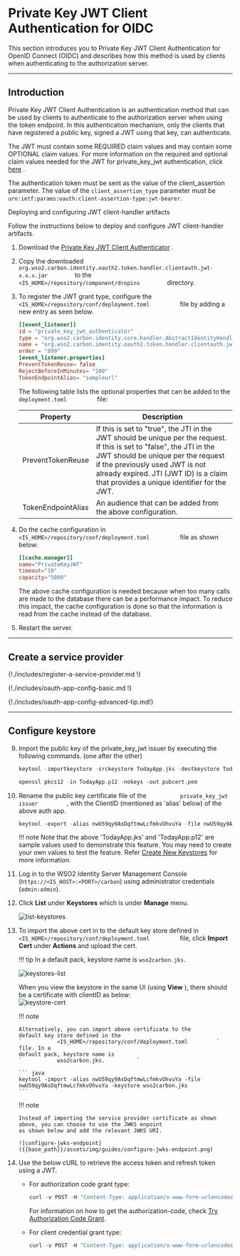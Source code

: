 # Private Key JWT Client Authentication for OIDC

This section introduces you to Private Key JWT Client Authentication for
OpenID Connect (OIDC) and describes how this method is used by clients when
authenticating to the authorization server.

---

## Introduction

Private Key JWT Client Authentication is an authentication method that
can be used by clients to authenticate to the authorization server when
using the token endpoint. In this authentication mechanism, only the
clients that have registered a public key, signed a JWT using that key,
can authenticate.

The JWT must contain some REQUIRED claim values and may contain
some OPTIONAL claim values. For more information on the required and
optional claim values needed for the JWT for private\_key\_jwt
authentication, click
[here](http://openid.net/specs/openid-connect-core-1_0.html#ClientAuthentication)
.

The authentication token must be sent as the value of the client\_assertion parameter. The value of the `client_assertion_type` parameter must be `urn:ietf:params:oauth:client-assertion-type:jwt-bearer`.

Deploying and configuring JWT client-handler artifacts

Follow the instructions below to deploy and configure JWT client-handler
artifacts.

1.  Download the [Private Key JWT Client
    Authenticator](https://store.wso2.com/store/assets/isconnector/details/3990fa78-6696-4b98-8af8-d4cc7611099a)
    .

2.  Copy the downloaded
    `          org.wso2.carbon.identity.oauth2.token.handler.clientauth.jwt-x.x.x.jar         `
    to the `          <IS_HOME>/repository/component/dropins         `
    directory.
3.  To register the JWT grant type, configure the
    `           <IS_HOME>/repository/conf/deployment.toml          `
    file by adding a new entry as seen below. 

    ``` toml
    [[event_listener]]
    id = "private_key_jwt_authenticator"
    type = "org.wso2.carbon.identity.core.handler.AbstractIdentityHandler"
    name = "org.wso2.carbon.identity.oauth2.token.handler.clientauth.jwt.PrivateKeyJWTClientAuthenticator"
    order = "899"
    [event_listener.properties]
    PreventTokenReuse= false
    RejectBeforeInMinutes= "100"
    TokenEndpointAlias= "sampleurl"
    ```

    The following table lists the optional properties that can be added
    to the `           deployment.toml          ` file:

    | Property              | Description                                                                                                                                                                                             |
    |-----------------------|---------------------------------------------------------------------------------------------------------------------------------------------------------------------------------------------------------|
    | PreventTokenReuse     | If this is set to "true", the JTI in the JWT should be unique per the request. If this is set to "false", the JTI in the JWT should be unique per the request if the previously used JWT is not already expired. JTI (JWT ID) is a claim that provides a unique identifier for the JWT. |    | RejectBeforeInMinutes | The JWT should be rejected and considered as a too old token, if the issued time of the JWT exceeds the configured time.                                                                                |
    | TokenEndpointAlias    | An audience that can be added from the above configuration.                                                                                                                                             |

4.  Do the cache configuration in
    `           <IS_HOME>/repository/conf/deployment.toml          `
    file as shown below:

    ```toml
    [[cache.manager]]
    name="PrivateKeyJWT"
    timeout="10"
    capacity="5000"
    ```

    The above cache configuration is needed because when too many calls
    are made to the database there can be a performance impact. To
    reduce this impact, the cache configuration is done so that the
    information is read from the cache instead of the database.

5.  Restart the server.

---

## Create a service provider

{!./includes/register-a-service-provider.md !}

{!./includes/oauth-app-config-basic.md !}

{!./includes/oauth-app-config-advanced-tip.md!}

---

## Configure keystore

9.  Import the public key of the private\_key\_jwt issuer by executing
    the following commands. (one after the other)

    ``` java
    keytool -importkeystore -srckeystore TodayApp.jks -destkeystore TodayApp.p12 -deststoretype PKCS12
    ```

    ``` java
    openssl pkcs12 -in TodayApp.p12 -nokeys -out pubcert.pem
    ```

10. Rename the public key certificate file of the
    `           private_key_jwt issuer          `, with the ClientID
    (mentioned as 'alias' below) of the above auth app.

    ``` java
    keytool -export -alias nwU59qy9AsDqftmwLcfmkvOhvuYa -file nwU59qy9AsDqftmwLcfmkvOhvuYa -keystore TodayApp.jkskeytool -genkey -alias nwU59qy9AsDqftmwLcfmkvOhvuYa -keyalg RSA -keystore TodayApp.jks
    ```

    !!! note
        Note that the above 'TodayApp.jks' and 'TodayApp.p12' are sample
        values used to demonstrate this feature. You may need to create your
        own values to test the feature. Refer [Create New
        Keystores]({{base_path}}/deploy/security/create-new-keystores)
        for more information.
    

11. Log in to the WSO2 Identity Server Management Console (`https://<IS_HOST>:<PORT>/carbon`) using administrator credentials (`admin:admin`).

12. Click **List** under **Keystores** which is under **Manage** menu.

    ![list-keystores]({{base_path}}/assets/img/guides/list-keystores.png) 

13. To import the above cert  in
    to the default key store defined in
    `           <IS_HOME>/repository/conf/deployment.toml          `  file, click **Import Cert** under **Actions** and upload the cert. 
    
    !!! tip
        In a default pack, keystore name is `wso2carbon.jks`.

    ![keystores-list]({{base_path}}/assets/img/guides/keystores-list.png) 

    When you view the keystore in the same UI (using **View** ), there
    should be a certificate with clientID as below:  
    ![keystore-cert]({{base_path}}/assets/img/guides/keystore-cert.png) 

    !!! note
    
        Alternatively, you can import above certificate to the
        default key store defined in the
        `           <IS_HOME>/repository/conf/deployment.toml         ` file. In a
        default pack, keystore name is
        `           wso2carbon.jks.          `
    
        ``` java
        keytool -import -alias nwU59qy9AsDqftmwLcfmkvOhvuYa -file nwU59qy9AsDqftmwLcfmkvOhvuYa -keystore wso2carbon.jks
        ```
        
    !!! note
    
        Instead of importing the service provider certificate as shown above, you can choose to use the JWKS enpoint 
        as shown below and add the relevant JWKS URI.
    
        ![configure-jwks-endpoint]({{base_path}}/assets/img/guides/configure-jwks-endpoint.png) 
    

14. Use the below cURL to retrieve the access token and refresh token
    using a JWT.

    - For authorization code grant type:

        ``` java
        curl -v POST -H "Content-Type: application/x-www-form-urlencoded;charset=UTF-8" -k -d "grant_type=authorization_code&code=<code>&scope=openid&client_assertion_type=urn%3Aietf%3Aparams%3Aoauth%3Aclient-assertion-type%3Ajwt-bearer&client_assertion=<jwt_assertion>&redirect_uri=<callback_url>" https://<IS_HOST>:<IS_PORT>/oauth2/token
        ```

        For information on how to get the authorization-code, check [Try
        Authorization Code Grant]({{base_path}}/guides/access-delegation/auth-code-playground).

      
    - For client credential grant type:

        ``` java
        curl -v POST -H "Content-Type: application/x-www-form-urlencoded;charset=ISO-8859-1" -k -d "grant_type=client_credentials&scope=openid&client_assertion_type=urn%3Aietf%3Aparams%3Aoauth%3Aclient-assertion-type%3Ajwt-bearer&client_assertion=<jwt_assertion>&redirect_uri=<callback_url>" https://<IS_HOST>:<IS_PORT>/oauth2/token
        ```

    

